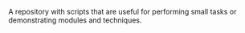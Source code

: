 A repository with scripts that are useful for performing small tasks or demonstrating modules and techniques.